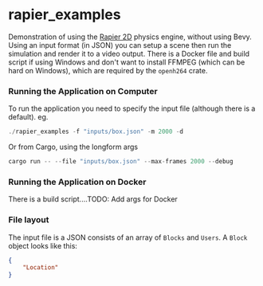 # rapier_examples
Demonstration of using the [Rapier 2D](https://rapier.rs/) physics engine, without using Bevy.
Using an input format (in JSON) you can setup a scene then run the simulation and render
it to a video output. There is a Docker file and build script if using Windows and don't
want to install FFMPEG (which can be hard on Windows), which are required by the `openh264`
crate.

### Running the Application on Computer
To run the application you need to specify the input file (although there is a default). eg.

```rust
./rapier_examples -f "inputs/box.json" -m 2000 -d
```

Or from Cargo, using the longform args

```rust
cargo run -- --file "inputs/box.json" --max-frames 2000 --debug
```

### Running the Application on Docker
There is a build script....TODO: Add args for Docker

### File layout
The input file is a JSON consists of an array of `Blocks` and `Users`. 
A `Block` object looks like this:

```json
{
    "Location"
}
```